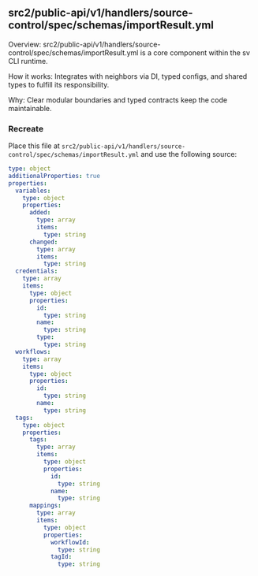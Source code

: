 ## src2/public-api/v1/handlers/source-control/spec/schemas/importResult.yml

Overview: src2/public-api/v1/handlers/source-control/spec/schemas/importResult.yml is a core component within the sv CLI runtime.

How it works: Integrates with neighbors via DI, typed configs, and shared types to fulfill its responsibility.

Why: Clear modular boundaries and typed contracts keep the code maintainable.

### Recreate

Place this file at `src2/public-api/v1/handlers/source-control/spec/schemas/importResult.yml` and use the following source:

```yaml
type: object
additionalProperties: true
properties:
  variables:
    type: object
    properties:
      added:
        type: array
        items:
          type: string
      changed:
        type: array
        items:
          type: string
  credentials:
    type: array
    items:
      type: object
      properties:
        id:
          type: string
        name:
          type: string
        type:
          type: string
  workflows:
    type: array
    items:
      type: object
      properties:
        id:
          type: string
        name:
          type: string
  tags:
    type: object
    properties:
      tags:
        type: array
        items:
          type: object
          properties:
            id:
              type: string
            name:
              type: string
      mappings:
        type: array
        items:
          type: object
          properties:
            workflowId:
              type: string
            tagId:
              type: string

```
